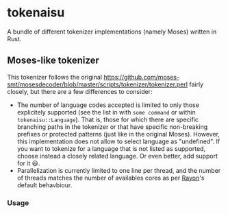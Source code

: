 # tokenaisu

A bundle of different tokenizer implementations (namely Moses) written in Rust.

## Moses-like tokenizer

This tokenizer follows the original https://github.com/moses-smt/mosesdecoder/blob/master/scripts/tokenizer/tokenizer.perl fairly closely, but there are a few differences to consider:

- The number of language codes accepted is limited to only those explicitely supported (see the list in with `some command` or within `tokenaisu::Language`). That is, those for which there are specific branching paths in the tokenizer or that have specific non-breaking prefixes or protected patterns (just like in the original Moses). However, this implementation does not allow to select language as "undefined". If you want to tokenize for a language that is not listed as supported, choose instead a closely related language. Or even better, add support for it :smiley:.
- Parallelization is currently limited to one line per thread, and the number of threads matches the number of availables cores as per [Rayon](https://docs.rs/rayon/latest/rayon/)'s default behavbiour.

### Usage
